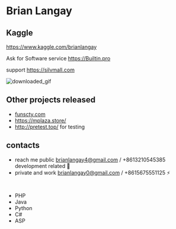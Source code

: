 # Brian Langay 

## Kaggle
https://www.kaggle.com/brianlangay

Ask for Software service 
https://Builtin.pro

support 
https://silvmall.com

![downloaded_gif](https://github.com/brianlangay4/brianlangay4/assets/67788456/18f0f940-7a62-462b-b45f-87bdf258b6f7)


## Other projects released
- [funscty.com](https://funscty.com/) 
- https://mplaza.store/
- http://pretest.top/    for testing

## contacts
- reach me public brianlangay4@gmail.com / +8613210545385 development related 🤝
- private and work brianlangay0@gmail.com / +8615675551125 ⚡️

#

- PHP
- Java
- Python
- C#
- ASP

#

<!---
brianlangay4/brianlangay4 is a ✨ special ✨ repository because its `README.md` (this file) appears on your GitHub profile.
You can click the Preview link to take a look at your changes.
--->
